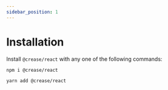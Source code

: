 ```yaml
---
sidebar_position: 1
---
```


# Installation

Install `@crease/react` with any one of the following commands:

```bash
npm i @crease/react
```

```bash
yarn add @crease/react
```